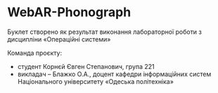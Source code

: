 # WebAR-Phonograph
Буклет створено як результат виконання лабораторної роботи з дисципліни «Операційні системи»

Команда проєкту:
- студент Корнєй Євген Степанович, група 221
- викладач – Блажко О.А., доцент кафедри інформаційних систем Національного університету «Одеська політехніка»

